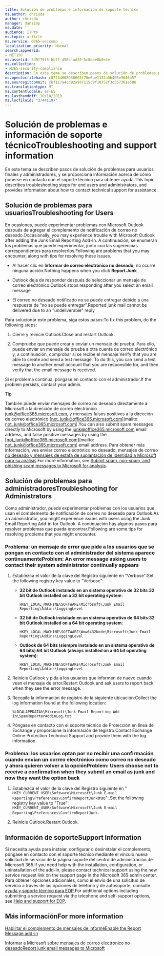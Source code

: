 ```yaml
---
title: Solución de problemas e información de soporte técnico
ms.author: chrisda
author: chrisda
manager: dansimp
ms.date: ''
audience: ITPro
ms.topic: article
ms.service: O365-seccomp
localization_priority: Normal
search.appverid:
- MET150
ms.assetid: 5d9f75f5-bb7f-458c-ad30-5c8eae0b0e4e
ms.collection:
- M365-security-compliance
description: En este tema se describen pasos de solución de problemas para usuarios finales y administradores, y se proporciona información acerca de cómo ponerse en contacto con el soporte técnico para obtener ayuda.
ms.openlocfilehash: c87744608930603f70e6be1132a0b405e9646b57
ms.sourcegitcommit: cbf117a4cd92a907115c9f10752f3c557361e586
ms.translationtype: MT
ms.contentlocale: es-ES
ms.lasthandoff: 10/10/2019
ms.locfileid: "37441197"
---
```

# <a name="troubleshooting-and-support-information"></a><span data-ttu-id="19529-103">Solución de problemas e información de soporte técnico</span><span class="sxs-lookup"><span data-stu-id="19529-103">Troubleshooting and support information</span></span>

<span data-ttu-id="19529-104">En este tema se describen pasos de solución de problemas para usuarios finales y administradores, y se proporciona información acerca de cómo ponerse en contacto con el soporte técnico para obtener ayuda.</span><span class="sxs-lookup"><span data-stu-id="19529-104">This topic describes troubleshooting steps for end users and administrators, and provides information about how to contact technical support for assistance.</span></span>

## <a name="troubleshooting-for-users"></a><span data-ttu-id="19529-105">Solución de problemas para usuarios</span><span class="sxs-lookup"><span data-stu-id="19529-105">Troubleshooting for Users</span></span>

<span data-ttu-id="19529-106">En ocasiones, puede experimentar problemas con Microsoft Outlook después de agregar el complemento de notificación de correo no deseado.</span><span class="sxs-lookup"><span data-stu-id="19529-106">Occasionally, you may experience trouble with Microsoft Outlook after adding the Junk Email Reporting Add-In.</span></span> <span data-ttu-id="19529-107">A continuación, se enumeran los problemas que puede experimentar, junto con las sugerencias correspondientes para resolverlos.</span><span class="sxs-lookup"><span data-stu-id="19529-107">Following are problems that you may encounter, along with tips for resolving these issues.</span></span>

- <span data-ttu-id="19529-108">Al hacer clic en **Informar de correo electrónico no deseado**, no ocurre ninguna acción.</span><span class="sxs-lookup"><span data-stu-id="19529-108">Nothing happens when you click **Report Junk**</span></span>

- <span data-ttu-id="19529-109">Outlook deja de responder después de seleccionar un mensaje de correo electrónico.</span><span class="sxs-lookup"><span data-stu-id="19529-109">Outlook stops responding after you select an email message</span></span>

- <span data-ttu-id="19529-110">El correo no deseado notificado no se puede entregar debido a una respuesta de "no se puede entregar".</span><span class="sxs-lookup"><span data-stu-id="19529-110">Reported junk mail cannot be delivered due to an "undeliverable" reply</span></span>

<span data-ttu-id="19529-111">Para solucionar este problema, siga estos pasos:</span><span class="sxs-lookup"><span data-stu-id="19529-111">To fix this problem, do the following steps:</span></span>

1. <span data-ttu-id="19529-112">Cierre y reinicie Outlook.</span><span class="sxs-lookup"><span data-stu-id="19529-112">Close and restart Outlook.</span></span>

2. <span data-ttu-id="19529-p102">Compruebe que puede crear y enviar un mensaje de prueba. Para ello, puede enviar un mensaje de prueba a otra cuenta de correo electrónico y, a continuación, comprobar si se recibe el mensaje.</span><span class="sxs-lookup"><span data-stu-id="19529-p102">Verify that you are able to create and send a test message. To do this, you can send a test message to another email account that you are responsible for, and then verify that the email message is received.</span></span>

<span data-ttu-id="19529-115">Si el problema continúa, póngase en contacto con el administrador.</span><span class="sxs-lookup"><span data-stu-id="19529-115">If the problem persists, contact your admin.</span></span>

> [!TIP]
> <span data-ttu-id="19529-116">También puede enviar mensajes de correo no deseado directamente a Microsoft a la dirección de correo electrónico [junk@office365.microsoft.com](mailto:junk@office365.microsoft.com), y mensajes falsos positivos a la dirección de correo electrónico [not_junk@office365.microsoft.com](mailto: not_junk@office365.microsoft.com).</span><span class="sxs-lookup"><span data-stu-id="19529-116">You can also submit spam messages directly to Microsoft by using the [junk@office365.microsoft.com](mailto:junk@office365.microsoft.com) email address, and false positive messages by using the [not_junk@office365.microsoft.com](mailto: not_junk@office365.microsoft.com) email address.</span></span> <span data-ttu-id="19529-117">Para obtener más información, vea enviar correo electrónico no deseado, mensajes de correo [no deseado y mensajes de estafa de suplantación de identidad a Microsoft para su análisis](submit-spam-non-spam-and-phishing-scam-messages-to-microsoft-for-analysis.md).</span><span class="sxs-lookup"><span data-stu-id="19529-117">For more information, see [Submit spam, non-spam, and phishing scam messages to Microsoft for analysis](submit-spam-non-spam-and-phishing-scam-messages-to-microsoft-for-analysis.md).</span></span>

## <a name="troubleshooting-for-administrators"></a><span data-ttu-id="19529-118">Solución de problemas para administradores</span><span class="sxs-lookup"><span data-stu-id="19529-118">Troubleshooting for Administrators</span></span>

<span data-ttu-id="19529-119">Como administrador, puede experimentar problemas con los usuarios que usan el complemento de notificación de correo no deseado para Outlook.</span><span class="sxs-lookup"><span data-stu-id="19529-119">As an administrator, you might experience issues with users using the Junk Email Reporting Add-in for Outlook.</span></span> <span data-ttu-id="19529-120">A continuación hay algunos pasos para resolver problemas que pueda encontrar.</span><span class="sxs-lookup"><span data-stu-id="19529-120">Following are some tips for resolving problems that you might encounter.</span></span>

### <a name="problem-an-error-message-asking-users-to-contact-their-system-administrator-continually-appears"></a><span data-ttu-id="19529-121">Problema: un mensaje de error que pide a los usuarios que se pongan en contacto con el administrador del sistema aparece continuamente</span><span class="sxs-lookup"><span data-stu-id="19529-121">Problem: An error message asking users to contact their system administrator continually appears</span></span>

1. <span data-ttu-id="19529-122">Establezca el valor de la clave del Registro siguiente en "Verbose":</span><span class="sxs-lookup"><span data-stu-id="19529-122">Set the following registry key value to "Verbose":</span></span>

   - <span data-ttu-id="19529-123">**32 bit de Outlook instalado en un sistema operativo de 32 bits**:</span><span class="sxs-lookup"><span data-stu-id="19529-123">**32 bit Outlook installed on a 32 bit operating system**:</span></span>

     `HKEY_LOCAL_MACHINE\SOFTWARE\Microsoft\Junk Email Reporting\Addins\LoggingLevel`

   - <span data-ttu-id="19529-124">**32 bit de Outlook instalado en un sistema operativo de 64 bits**:</span><span class="sxs-lookup"><span data-stu-id="19529-124">**32 bit Outlook installed on a 64 bit operating system**:</span></span>

     `HKEY_LOCAL_MACHINE\SOFTWARE\Wow6432Node\Microsoft\Junk Email Reporting\Addins\LoggingLevel`

   - <span data-ttu-id="19529-125">**Outlook de 64 bits (siempre instalado en un sistema operativo de 64 bits)**:</span><span class="sxs-lookup"><span data-stu-id="19529-125">**64 bit Outlook (always installed on a 64 bit operating system)**:</span></span>

     `HKEY_LOCAL_MACHINE\SOFTWARE\Microsoft\Junk Email Reporting\Addins\LoggingLevel`

2. <span data-ttu-id="19529-126">Reinicie Outlook y pida a los usuarios que informen de nuevo cuando vean el mensaje de error.</span><span class="sxs-lookup"><span data-stu-id="19529-126">Restart Outlook and ask users to report back when they see the error message.</span></span>

3. <span data-ttu-id="19529-127">Recopile la información de registro de la siguiente ubicación:</span><span class="sxs-lookup"><span data-stu-id="19529-127">Collect the log information found at the following location:</span></span>

   `%LOCALAPPDATA%\Microsoft\Junk Email Reporting Add-in\SpamReporterAddinLog.txt`

4. <span data-ttu-id="19529-128">Póngase en contacto con el soporte técnico de Protección en línea de Exchange y proporcione la información de registro.</span><span class="sxs-lookup"><span data-stu-id="19529-128">Contact Exchange Online Protection Technical Support and provide them with the log information.</span></span>

### <a name="problem-users-choose-not-to-receive-a-confirmation-when-they-submit-an-email-as-junk-and-now-they-want-the-option-back"></a><span data-ttu-id="19529-129">Problema: los usuarios optan por no recibir una confirmación cuando envían un correo electrónico como correo no deseado y ahora quieren volver a la opción</span><span class="sxs-lookup"><span data-stu-id="19529-129">Problem: Users choose not to receive a confirmation when they submit an email as junk and now they want the option back</span></span>

1. <span data-ttu-id="19529-130">Establezca el valor de la clave del Registro siguiente en " `HKEY_CURRENT_USER\Software\Microsoft\Junk E-mail Reporting\Preferences\ConfirmReportJunk`true":.</span><span class="sxs-lookup"><span data-stu-id="19529-130">Set the following registry key value to "True": `HKEY_CURRENT_USER\Software\Microsoft\Junk E-mail Reporting\Preferences\ConfirmReportJunk`.</span></span>

2. <span data-ttu-id="19529-131">Reinicie Outlook.</span><span class="sxs-lookup"><span data-stu-id="19529-131">Restart Outlook.</span></span>

## <a name="support-information"></a><span data-ttu-id="19529-132">Información de soporte</span><span class="sxs-lookup"><span data-stu-id="19529-132">Support Information</span></span>

<span data-ttu-id="19529-133">Si necesita ayuda para instalar, configurar o desinstalar el complemento, póngase en contacto con el soporte técnico mediante el vínculo nueva solicitud de servicio de la página soporte del centro de administración de Microsoft 365.</span><span class="sxs-lookup"><span data-stu-id="19529-133">If you need help with the installation, configuration, or uninstallation of the add-in, please contact technical support using the new service request link on the support page in the Microsoft 365 admin center.</span></span> <span data-ttu-id="19529-134">Para obtener opciones adicionales, como el envío de una solicitud de servicio a través de las opciones de teléfono y de autosoporte, consulte [ayuda y soporte técnico para EOP](help-and-support-for-eop.md).</span><span class="sxs-lookup"><span data-stu-id="19529-134">For additional options including submitting a service request via the telephone and self-support options, see [Help and support for EOP](help-and-support-for-eop.md).</span></span>

## <a name="for-more-information"></a><span data-ttu-id="19529-135">Más información</span><span class="sxs-lookup"><span data-stu-id="19529-135">For more information</span></span>

[<span data-ttu-id="19529-136">Habilitar el complemento de mensajes de informe</span><span class="sxs-lookup"><span data-stu-id="19529-136">Enable the Report Message add-in</span></span>](https://support.office.com/article/4250c4bc-6102-420b-9e0a-a95064837676)

[<span data-ttu-id="19529-137">Informar a Microsoft sobre mensajes de correo electrónico no deseado</span><span class="sxs-lookup"><span data-stu-id="19529-137">Report junk email messages to Microsoft</span></span>](report-junk-email-messages-to-microsoft.md)
